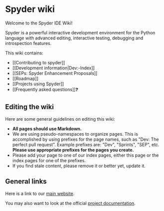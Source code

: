 # Spyder wiki

Welcome to the Spyder IDE Wiki!

Spyder is a powerful interactive development environment for the Python language with advanced editing, interactive testing, debugging and introspection features.

This wiki contains:

* [[Contributing to spyder]]
* [[Development information|Dev:-Index]]
* [[SEPs: Spyder Enhancement Proposals]]
* [[Roadmap]]
* [[Projects using Spyder]]
* [[Frequently asked questions]]:question:

## Editing the wiki

Here are some general guidelines on editing this wiki:

* **All pages should use Markdown.**
* We are using pseudo-namespaces to organize pages.  This is accomplished by using prefixes for the page names, such as "Dev: The perfect pull request". Example prefixes are: "Dev", "Sprints", "SEP", etc. **Please use appropriate prefixes for the pages you create.**
* Please add your page to one of our index pages, either this page or the index pages for one of the prefixes.
* If you find stale content, please remove it or better yet, update it.

## General links

Here is a link to our [main website](http://spyder-ide.org).

You may also want to look at the official [project documentation](https://pythonhosted.org/spyder/).